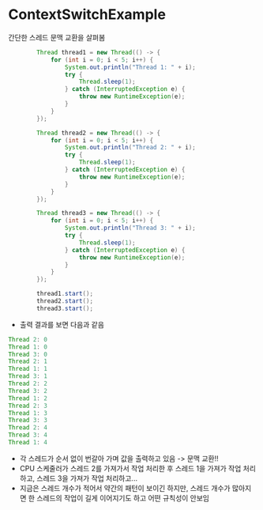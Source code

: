 # ContextSwitchExample

간단한 스레드 문맥 교환을 살펴봄

```java
        Thread thread1 = new Thread(() -> {
            for (int i = 0; i < 5; i++) {
                System.out.println("Thread 1: " + i);
                try {
                    Thread.sleep(1);
                } catch (InterruptedException e) {
                    throw new RuntimeException(e);
                }
            }
        });

        Thread thread2 = new Thread(() -> {
            for (int i = 0; i < 5; i++) {
                System.out.println("Thread 2: " + i);
                try {
                    Thread.sleep(1);
                } catch (InterruptedException e) {
                    throw new RuntimeException(e);
                }
            }
        });

        Thread thread3 = new Thread(() -> {
            for (int i = 0; i < 5; i++) {
                System.out.println("Thread 3: " + i);
                try {
                    Thread.sleep(1);
                } catch (InterruptedException e) {
                    throw new RuntimeException(e);
                }
            }
        });

        thread1.start();
        thread2.start();
        thread3.start();
```
- 출력 결과를 보면 다음과 같음
```java
Thread 2: 0
Thread 1: 0
Thread 3: 0
Thread 2: 1
Thread 1: 1
Thread 3: 1
Thread 2: 2
Thread 3: 2
Thread 1: 2
Thread 2: 3
Thread 1: 3
Thread 3: 3
Thread 2: 4
Thread 3: 4
Thread 1: 4
```
- 각 스레드가 순서 없이 번갈아 가며 값을 출력하고 있음 -> 문맥 교환!!
- CPU 스케줄러가 스레드 2를 가져가서 작업 처리한 후 스레드 1을 가져가 작업 처리하고, 스레드 3을 가져가 작업 처리하고...
- 지금은 스레드 개수가 적어서 약간의 패턴이 보이긴 하지만, 스레드 개수가 많아지면 한 스레드의 작업이 길게 이어지기도 하고 어떤 규칙성이 안보임